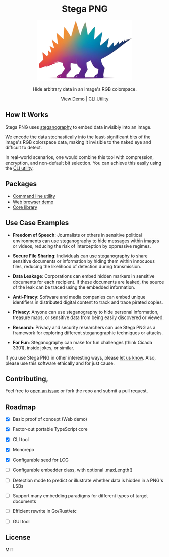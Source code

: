<h1 align="center">Stega PNG</h1>

<p align="center">
  <a href="https://stegapng.netlify.app/">
    <img src="https://github.com/jchook/stega/blob/main/packages/web/public/stega-nobg.png?raw=true" width="300" />
  </a>
</p>

<p align="center">
  Hide arbitrary data in an image's RGB colorspace.
</p>

<p align="center">
  <a href="https://stegapng.netlify.app/">View Demo</a> |
  <a href="https://github.com/jchook/stega/blob/main/packages/cli/README.md">CLI Utility</a>
</p>


How It Works
------------

Stega PNG uses [steganography](https://en.wikipedia.org/wiki/Steganography) to embed data invisibly into an image.

We encode the data stochastically into the least-significant bits of the image's RGB colorspace data, making it invisible to the naked eye and difficult to detect.

In real-world scenarios, one would combine this tool with compression, encryption, and non-default bit selection. You can achieve this easily using the [CLI utility](https://github.com/jchook/stega/blob/main/packages/cli/README.md).


Packages
--------

- [Command line utility](https://github.com/jchook/stega/blob/main/packages/cli/README.md)
- [Web browser demo](https://github.com/jchook/stega/blob/main/packages/web/README.md)
- [Core library](https://github.com/jchook/stega/blob/main/packages/core/README.md)


Use Case Examples
-----------------

- **Freedom of Speech**: Journalists or others in sensitive political environments can use steganography to hide messages within images or videos, reducing the risk of interception by oppressive regimes.

- **Secure File Sharing**: Individuals can use steganography to share sensitive documents or information by hiding them within innocuous files, reducing the likelihood of detection during transmission.

- **Data Leakage**: Corporations can embed hidden markers in sensitive documents for each recipient. If these documents are leaked, the source of the leak can be traced using the embedded information.

- **Anti-Piracy**: Software and media companies can embed unique identifiers in distributed digital content to track and trace pirated copies.

- **Privacy**: Anyone can use steganography to hide personal information, treasure maps, or sensitive data from being easily discovered or viewed.

- **Research**: Privacy and security researchers can use Stega PNG as a framework for exploring different steganographic techniques or attacks.

- **For Fun**: Steganography can make for fun challenges (think Cicada 3301), inside jokes, or similar.


If you use Stega PNG in other interesting ways, please [let us know](https://github.com/jchook/stega/issues/new). Also, please use this software ethically and for just cause.


Contributing,
------------

Feel free to [open an issue](https://github.com/jchook/stega/issues/new) or fork the repo and submit a pull request.


Roadmap
-------

- [x] Basic proof of concept (Web demo)
- [x] Factor-out portable TypeScript core
- [x] CLI tool
- [x] Monorepo
- [x] Configurable seed for LCG
- [ ] Configurable embedder class, with optional .maxLength()
- [ ] Detection mode to predict or illustrate whether data is hidden in a PNG's LSBs
- [ ] Support many embedding paradigms for different types of target documents
- [ ] Efficient rewrite in Go/Rust/etc
- [ ] GUI tool


License
-------

MIT
